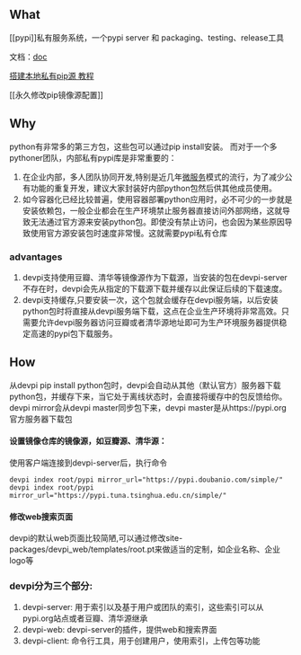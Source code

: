## What
[[pypi]]私有服务系统，一个pypi server 和 packaging、testing、release工具  

文档：[doc](https://devpi.net/docs/devpi/devpi/stable/+d/quickstart-pypimirror.html)

[搭建本地私有pip源 教程](https://cloud.tencent.com/developer/article/2087694)

[[永久修改pip镜像源配置]]

## Why
python有非常多的第三方包，这些包可以通过pip install安装。  而对于一个多pythoner团队，内部私有pypi库是非常重要的：
1. 在企业内部，多人团队协同开发,特别是近几年[微服务](https://so.csdn.net/so/search?q=%E5%BE%AE%E6%9C%8D%E5%8A%A1&spm=1001.2101.3001.7020)模式的流行，为了减少公有功能的重复开发，建议大家封装好内部python包然后供其他成员使用。
2. 如今容器化已经比较普遍，使用容器部署python应用时，必不可少的一步就是安装依赖包，一般企业都会在生产环境禁止服务器直接访问外部网络，这就导致无法通过官方源来安装python包。即使没有禁止访问，也会因为某些原因导致使用官方源安装包时速度非常慢。这就需要pypi私有仓库
### advantages
1. devpi支持使用豆瓣、清华等镜像源作为下载源，当安装的包在devpi-server不存在时，devpi会先从指定的下载源下载并缓存以此保证后续的下载速度。
2. devpi支持缓存,只要安装一次，这个包就会缓存在devpi服务端，以后安装python包时将直接从devpi服务端下载，这点在企业生产环境将非常高效。只需要允许devpi服务器访问豆瓣或者清华源地址即可为生产环境服务器提供稳定高速的pypi包下载服务。


## How
从devpi  pip install python包时，devpi会自动从其他（默认官方）服务器下载python包，并缓存下来，当它处于离线状态时，会直接将缓存中的包反馈给你。
devpi mirror会从devpi master同步包下来，devpi master是从https://pypi.org官方服务器下载包


#### 设置镜像仓库的镜像源，如豆瓣源、清华源：

使用客户端连接到devpi-server后，执行命令
```
devpi index root/pypi mirror_url="https://pypi.doubanio.com/simple/"
devpi index root/pypi mirror_url="https://pypi.tuna.tsinghua.edu.cn/simple/"
```

#### 修改web搜索页面
devpi的默认web页面比较简陋,可以通过修改site-packages/devpi_web/templates/root.pt来做适当的定制，如企业名称、企业logo等


### devpi分为三个部分:
1. devpi-server: 用于索引以及基于用户或团队的索引，这些索引可以从pypi.org站点或者豆瓣、清华源继承
2. devpi-web: devpi-server的插件，提供web和搜索界面
3. devpi-client: 命令行工具，用于创建用户，使用索引，上传包等功能




